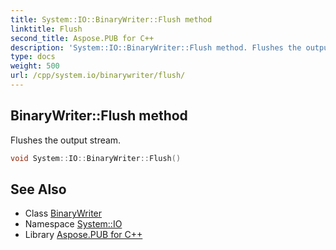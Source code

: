 ```yaml
---
title: System::IO::BinaryWriter::Flush method
linktitle: Flush
second_title: Aspose.PUB for C++
description: 'System::IO::BinaryWriter::Flush method. Flushes the output stream in C++.'
type: docs
weight: 500
url: /cpp/system.io/binarywriter/flush/
---
```

## BinaryWriter::Flush method


Flushes the output stream.

```cpp
void System::IO::BinaryWriter::Flush()
```

## See Also

* Class [BinaryWriter](../)
* Namespace [System::IO](../../)
* Library [Aspose.PUB for C++](../../../)
